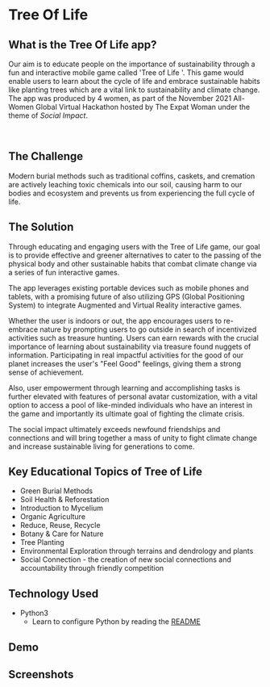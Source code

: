 # Tree Of Life

## What is the Tree Of Life app?

Our aim is to educate people on the importance of sustainability through a fun and interactive mobile game called 'Tree of Life '.  This game would enable users to learn about the cycle of life and embrace sustainable habits like planting trees which are a vital link to sustainability and climate change. The app was produced by 4 women, as part of the November 2021 All-Women Global Virtual Hackathon hosted by The Expat Woman under the theme of *Social Impact*. 

<br>

## The Challenge

Modern burial methods such as traditional coffins, caskets, and cremation are actively leaching toxic chemicals into our soil, causing harm to our bodies and ecosystem and prevents us from experiencing the full cycle of life. 


## The Solution

Through educating and engaging users with the Tree of Life game, our goal is to provide effective and greener alternatives to cater to the passing of the physical body and other sustainable habits that combat climate change via a series of fun interactive games. 

The app leverages existing portable devices such as mobile phones and tablets, with a promising future of also utilizing GPS (Global Positioning System) to integrate Augmented and Virtual Reality interactive games. 

Whether the user is indoors or out, the app encourages users to re-embrace nature by prompting users to go outside in search of incentivized activities such as treasure hunting. Users can earn rewards with the crucial importance of learning about sustainability via treasure found nuggets of information. Participating in real impactful activities for the good of our planet increases the user's "Feel Good" feelings, giving them a strong sense of achievement. 

Also, user empowerment through learning and accomplishing tasks is further elevated with features of personal avatar customization, with a vital option to access a pool of like-minded individuals who have an interest in the game and importantly its ultimate goal of fighting the climate crisis. 

The social impact ultimately exceeds newfound friendships and connections and will bring together a mass of unity to fight climate change and increase sustainable living for generations to come. 


## Key Educational Topics of Tree of Life

- Green Burial Methods
- Soil Health & Reforestation
- Introduction to Mycelium
- Organic Agriculture
- Reduce, Reuse, Recycle
- Botany & Care for Nature
- Tree Planting
- Environmental Exploration through terrains and dendrology and plants
- Social Connection - the creation of new social connections and accountability through friendly competition


## Technology Used

* Python3
  * Learn to configure Python by reading the [README](./README.md)

## Demo

## Screenshots
